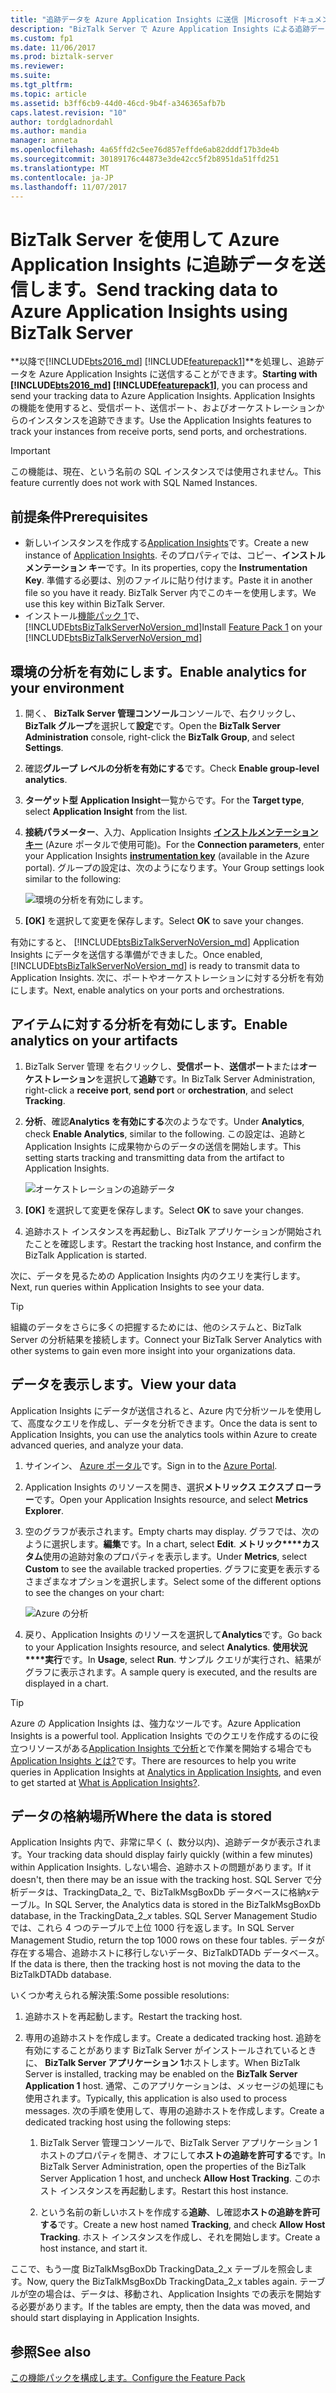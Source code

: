 ```yaml
---
title: "追跡データを Azure Application Insights に送信 |Microsoft ドキュメント"
description: "BizTalk Server で Azure Application Insights による追跡データの分析を有効にする feature pack をインストールします。"
ms.custom: fp1
ms.date: 11/06/2017
ms.prod: biztalk-server
ms.reviewer: 
ms.suite: 
ms.tgt_pltfrm: 
ms.topic: article
ms.assetid: b3ff6cb9-44d0-46cd-9b4f-a346365afb7b
caps.latest.revision: "10"
author: tordgladnordahl
ms.author: mandia
manager: anneta
ms.openlocfilehash: 4a65ffd2c5ee76d857effde6ab82dddf17b3de4b
ms.sourcegitcommit: 30189176c44873e3de42cc5f2b8951da51ffd251
ms.translationtype: MT
ms.contentlocale: ja-JP
ms.lasthandoff: 11/07/2017
---
```

# <a name="send-tracking-data-to-azure-application-insights-using-biztalk-server"></a><span data-ttu-id="92186-103">BizTalk Server を使用して Azure Application Insights に追跡データを送信します。</span><span class="sxs-lookup"><span data-stu-id="92186-103">Send tracking data to Azure Application Insights using BizTalk Server</span></span>

<span data-ttu-id="92186-104">**以降で[!INCLUDE[bts2016_md](../includes/bts2016-md.md)] [!INCLUDE[featurepack1](../includes/featurepack1.md)]**を処理し、追跡データを Azure Application Insights に送信することができます。</span><span class="sxs-lookup"><span data-stu-id="92186-104">**Starting with [!INCLUDE[bts2016_md](../includes/bts2016-md.md)] [!INCLUDE[featurepack1](../includes/featurepack1.md)]**, you can process and send your tracking data to Azure Application Insights.</span></span> <span data-ttu-id="92186-105">Application Insights の機能を使用すると、受信ポート、送信ポート、およびオーケストレーションからのインスタンスを追跡できます。</span><span class="sxs-lookup"><span data-stu-id="92186-105">Use the Application Insights features to track your instances from receive ports, send ports, and orchestrations.</span></span>
          
> [!IMPORTANT]
> <span data-ttu-id="92186-106">この機能は、現在、という名前の SQL インスタンスでは使用されません。</span><span class="sxs-lookup"><span data-stu-id="92186-106">This feature currently does not work with SQL Named Instances.</span></span>

## <a name="prerequisites"></a><span data-ttu-id="92186-107">前提条件</span><span class="sxs-lookup"><span data-stu-id="92186-107">Prerequisites</span></span>
* <span data-ttu-id="92186-108">新しいインスタンスを作成する[Application Insights](https://docs.microsoft.com/azure/application-insights/app-insights-create-new-resource)です。</span><span class="sxs-lookup"><span data-stu-id="92186-108">Create a new instance of [Application Insights](https://docs.microsoft.com/azure/application-insights/app-insights-create-new-resource).</span></span> <span data-ttu-id="92186-109">そのプロパティでは、コピー、**インストルメンテーション キー**です。</span><span class="sxs-lookup"><span data-stu-id="92186-109">In its properties, copy the **Instrumentation Key**.</span></span> <span data-ttu-id="92186-110">準備する必要は、別のファイルに貼り付けます。</span><span class="sxs-lookup"><span data-stu-id="92186-110">Paste it in another file so you have it ready.</span></span> <span data-ttu-id="92186-111">BizTalk Server 内でこのキーを使用します。</span><span class="sxs-lookup"><span data-stu-id="92186-111">We use this key within BizTalk Server.</span></span> 
* <span data-ttu-id="92186-112">インストール[機能パック 1](https://www.microsoft.com/download/details.aspx?id=55100)で、[!INCLUDE[btsBizTalkServerNoVersion_md](../includes/btsbiztalkservernoversion-md.md)]</span><span class="sxs-lookup"><span data-stu-id="92186-112">Install [Feature Pack 1](https://www.microsoft.com/download/details.aspx?id=55100) on your [!INCLUDE[btsBizTalkServerNoVersion_md](../includes/btsbiztalkservernoversion-md.md)]</span></span>

## <a name="enable-analytics-for-your-environment"></a><span data-ttu-id="92186-113">環境の分析を有効にします。</span><span class="sxs-lookup"><span data-stu-id="92186-113">Enable analytics for your environment</span></span>

1. <span data-ttu-id="92186-114">開く、 **BizTalk Server 管理コンソール**コンソールで、右クリックし、 **BizTalk グループ**を選択して**設定**です。</span><span class="sxs-lookup"><span data-stu-id="92186-114">Open the **BizTalk Server Administration** console, right-click the **BizTalk Group**, and select **Settings**.</span></span> 
2. <span data-ttu-id="92186-115">確認**グループ レベルの分析を有効にする**です。</span><span class="sxs-lookup"><span data-stu-id="92186-115">Check **Enable group-level analytics**.</span></span>
3. <span data-ttu-id="92186-116">**ターゲット型** **Application Insight**一覧からです。</span><span class="sxs-lookup"><span data-stu-id="92186-116">For the **Target type**, select **Application Insight** from the list.</span></span>
4. <span data-ttu-id="92186-117">**接続パラメーター**、入力、Application Insights **[インストルメンテーション キー](https://docs.microsoft.com/en-us/azure/application-insights/app-insights-create-new-resource)**  (Azure ポータルで使用可能)。</span><span class="sxs-lookup"><span data-stu-id="92186-117">For the **Connection parameters**, enter your Application Insights **[instrumentation key](https://docs.microsoft.com/en-us/azure/application-insights/app-insights-create-new-resource)** (available in the Azure portal).</span></span> <span data-ttu-id="92186-118">グループの設定は、次のようになります。</span><span class="sxs-lookup"><span data-stu-id="92186-118">Your Group settings look similar to the following:</span></span> 

    ![環境の分析を有効にします。](../core/media/environmentsettingapplicationinishgt.PNG)

5. <span data-ttu-id="92186-120">**[OK]** を選択して変更を保存します。</span><span class="sxs-lookup"><span data-stu-id="92186-120">Select **OK** to save your changes.</span></span> 

<span data-ttu-id="92186-121">有効にすると、 [!INCLUDE[btsBizTalkServerNoVersion_md](../includes/btsbiztalkservernoversion-md.md)] Application Insights にデータを送信する準備ができました。</span><span class="sxs-lookup"><span data-stu-id="92186-121">Once enabled, [!INCLUDE[btsBizTalkServerNoVersion_md](../includes/btsbiztalkservernoversion-md.md)] is ready to transmit data to Application Insights.</span></span> <span data-ttu-id="92186-122">次に、ポートやオーケストレーションに対する分析を有効にします。</span><span class="sxs-lookup"><span data-stu-id="92186-122">Next, enable analytics on your ports and orchestrations.</span></span> 

## <a name="enable-analytics-on-your-artifacts"></a><span data-ttu-id="92186-123">アイテムに対する分析を有効にします。</span><span class="sxs-lookup"><span data-stu-id="92186-123">Enable analytics on your artifacts</span></span>

1. <span data-ttu-id="92186-124">BizTalk Server 管理 を右クリックし、**受信ポート**、**送信ポート**または**オーケストレーション**を選択して**追跡**です。</span><span class="sxs-lookup"><span data-stu-id="92186-124">In BizTalk Server Administration, right-click a **receive port**, **send port** or **orchestration**, and select **Tracking**.</span></span>
2. <span data-ttu-id="92186-125">**分析**、確認**Analytics を有効にする**次のようなです。</span><span class="sxs-lookup"><span data-stu-id="92186-125">Under **Analytics**, check **Enable Analytics**, similar to the following.</span></span> <span data-ttu-id="92186-126">この設定は、追跡と Application Insights に成果物からのデータの送信を開始します。</span><span class="sxs-lookup"><span data-stu-id="92186-126">This setting starts tracking and transmitting data from the artifact to Application Insights.</span></span>
    
    ![オーケストレーションの追跡データ](../core/media/orchestrationsettingsapplicationinsight.PNG)

3. <span data-ttu-id="92186-128">**[OK]** を選択して変更を保存します。</span><span class="sxs-lookup"><span data-stu-id="92186-128">Select **OK** to save your changes.</span></span>
4. <span data-ttu-id="92186-129">追跡ホスト インスタンスを再起動し、BizTalk アプリケーションが開始されたことを確認します。</span><span class="sxs-lookup"><span data-stu-id="92186-129">Restart the tracking host Instance, and confirm the BizTalk Application is started.</span></span>

<span data-ttu-id="92186-130">次に、データを見るための Application Insights 内のクエリを実行します。</span><span class="sxs-lookup"><span data-stu-id="92186-130">Next, run queries within Application Insights to see your data.</span></span>  

> [!TIP]
> <span data-ttu-id="92186-131">組織のデータをさらに多くの把握するためには、他のシステムと、BizTalk Server の分析結果を接続します。</span><span class="sxs-lookup"><span data-stu-id="92186-131">Connect your BizTalk Server Analytics with other systems to gain even more insight into your organizations data.</span></span>

## <a name="view-your-data"></a><span data-ttu-id="92186-132">データを表示します。</span><span class="sxs-lookup"><span data-stu-id="92186-132">View your data</span></span>
<span data-ttu-id="92186-133">Application Insights にデータが送信されると、Azure 内で分析ツールを使用して、高度なクエリを作成し、データを分析できます。</span><span class="sxs-lookup"><span data-stu-id="92186-133">Once the data is sent to Application Insights, you can use the analytics tools within Azure to create advanced queries, and analyze your data.</span></span>

1. <span data-ttu-id="92186-134">サインイン、 [Azure ポータル](https://portal.azure.com)です。</span><span class="sxs-lookup"><span data-stu-id="92186-134">Sign in to the [Azure Portal](https://portal.azure.com).</span></span>
2. <span data-ttu-id="92186-135">Application Insights のリソースを開き、選択**メトリックス エクスプ ローラー**です。</span><span class="sxs-lookup"><span data-stu-id="92186-135">Open your Application Insights resource, and select **Metrics Explorer**.</span></span>
3. <span data-ttu-id="92186-136">空のグラフが表示されます。</span><span class="sxs-lookup"><span data-stu-id="92186-136">Empty charts may display.</span></span> <span data-ttu-id="92186-137">グラフでは、次のように選択します。**編集**です。</span><span class="sxs-lookup"><span data-stu-id="92186-137">In a chart, select **Edit**.</span></span> <span data-ttu-id="92186-138">**メトリック****カスタム**使用の追跡対象のプロパティを表示します。</span><span class="sxs-lookup"><span data-stu-id="92186-138">Under **Metrics**, select **Custom** to see the available tracked properties.</span></span> <span data-ttu-id="92186-139">グラフに変更を表示するさまざまなオプションを選択します。</span><span class="sxs-lookup"><span data-stu-id="92186-139">Select some of the different options to see the changes on your chart:</span></span> 

    ![Azure の分析](../core/media/azure-stream-metrics-custom.png)

4. <span data-ttu-id="92186-141">戻り、Application Insights のリソースを選択して**Analytics**です。</span><span class="sxs-lookup"><span data-stu-id="92186-141">Go back to your Application Insights resource, and select **Analytics**.</span></span> <span data-ttu-id="92186-142">**使用状況****実行**です。</span><span class="sxs-lookup"><span data-stu-id="92186-142">In **Usage**, select **Run**.</span></span> <span data-ttu-id="92186-143">サンプル クエリが実行され、結果がグラフに表示されます。</span><span class="sxs-lookup"><span data-stu-id="92186-143">A sample query is executed, and the results are displayed in a chart.</span></span>  

> [!TIP]
> <span data-ttu-id="92186-144">Azure の Application Insights は、強力なツールです。</span><span class="sxs-lookup"><span data-stu-id="92186-144">Azure Application Insights is a powerful tool.</span></span> <span data-ttu-id="92186-145">Application Insights でのクエリを作成するのに役立つリソースがある[Application Insights で分析](https://docs.microsoft.com/azure/application-insights/app-insights-analytics)とで作業を開始する場合でも[Application Insights とは?](https://docs.microsoft.com/en-us/azure/application-insights/app-insights-overview)です。</span><span class="sxs-lookup"><span data-stu-id="92186-145">There are resources to help you write queries in Application Insights at [Analytics in Application Insights](https://docs.microsoft.com/azure/application-insights/app-insights-analytics), and even to get started at [What is Application Insights?](https://docs.microsoft.com/en-us/azure/application-insights/app-insights-overview).</span></span>

## <a name="where-the-data-is-stored"></a><span data-ttu-id="92186-146">データの格納場所</span><span class="sxs-lookup"><span data-stu-id="92186-146">Where the data is stored</span></span>

<span data-ttu-id="92186-147">Application Insights 内で、非常に早く (、数分以内)、追跡データが表示されます。</span><span class="sxs-lookup"><span data-stu-id="92186-147">Your tracking data should display fairly quickly (within a few minutes) within Application Insights.</span></span> <span data-ttu-id="92186-148">しない場合、追跡ホストの問題があります。</span><span class="sxs-lookup"><span data-stu-id="92186-148">If it doesn't, then there may be an issue with the tracking host.</span></span> <span data-ttu-id="92186-149">SQL Server で分析データは、TrackingData_2_ で、BizTalkMsgBoxDb データベースに格納*x*テーブル。</span><span class="sxs-lookup"><span data-stu-id="92186-149">In SQL Server, the Analytics data is stored in the BizTalkMsgBoxDb database, in the TrackingData_2_*x* tables.</span></span> <span data-ttu-id="92186-150">SQL Server Management Studio では、これら 4 つのテーブルで上位 1000 行を返します。</span><span class="sxs-lookup"><span data-stu-id="92186-150">In SQL Server Management Studio, return the top 1000 rows on these four tables.</span></span> <span data-ttu-id="92186-151">データが存在する場合、追跡ホストに移行しないデータ、BizTalkDTADb データベース。</span><span class="sxs-lookup"><span data-stu-id="92186-151">If the data is there, then the tracking host is not moving the data to the BizTalkDTADb database.</span></span> 

<span data-ttu-id="92186-152">いくつか考えられる解決策:</span><span class="sxs-lookup"><span data-stu-id="92186-152">Some possible resolutions:</span></span>

1. <span data-ttu-id="92186-153">追跡ホストを再起動します。</span><span class="sxs-lookup"><span data-stu-id="92186-153">Restart the tracking host.</span></span>
2. <span data-ttu-id="92186-154">専用の追跡ホストを作成します。</span><span class="sxs-lookup"><span data-stu-id="92186-154">Create a dedicated tracking host.</span></span> <span data-ttu-id="92186-155">追跡を有効にすることがあります BizTalk Server がインストールされているときに、 **BizTalk Server アプリケーション 1**ホストします。</span><span class="sxs-lookup"><span data-stu-id="92186-155">When BizTalk Server is installed, tracking may be enabled on the **BizTalk Server Application 1** host.</span></span> <span data-ttu-id="92186-156">通常、このアプリケーションは、メッセージの処理にも使用されます。</span><span class="sxs-lookup"><span data-stu-id="92186-156">Typically, this application is also used to process messages.</span></span> <span data-ttu-id="92186-157">次の手順を使用して、専用の追跡ホストを作成します。</span><span class="sxs-lookup"><span data-stu-id="92186-157">Create a dedicated tracking host using the following steps:</span></span> 

    1. <span data-ttu-id="92186-158">BizTalk Server 管理コンソールで、BizTalk Server アプリケーション 1 ホストのプロパティを開き、オフにして**ホストの追跡を許可する**です。</span><span class="sxs-lookup"><span data-stu-id="92186-158">In BizTalk Server Administration, open the properties of the BizTalk Server Application 1 host, and uncheck **Allow Host Tracking**.</span></span> <span data-ttu-id="92186-159">このホスト インスタンスを再起動します。</span><span class="sxs-lookup"><span data-stu-id="92186-159">Restart this host instance.</span></span>

    2. <span data-ttu-id="92186-160">という名前の新しいホストを作成する**追跡**、し確認**ホストの追跡を許可する**です。</span><span class="sxs-lookup"><span data-stu-id="92186-160">Create a new host named **Tracking**, and check **Allow Host Tracking**.</span></span> <span data-ttu-id="92186-161">ホスト インスタンスを作成し、それを開始します。</span><span class="sxs-lookup"><span data-stu-id="92186-161">Create a host instance, and start it.</span></span>

<span data-ttu-id="92186-162">ここで、もう一度 BizTalkMsgBoxDb TrackingData_2_x テーブルを照会します。</span><span class="sxs-lookup"><span data-stu-id="92186-162">Now, query the BizTalkMsgBoxDb TrackingData_2_x tables again.</span></span> <span data-ttu-id="92186-163">テーブルが空の場合は、データは、移動され、Application Insights での表示を開始する必要があります。</span><span class="sxs-lookup"><span data-stu-id="92186-163">If the tables are empty, then the data was moved, and should start displaying in Application Insights.</span></span>
    
## <a name="see-also"></a><span data-ttu-id="92186-164">参照</span><span class="sxs-lookup"><span data-stu-id="92186-164">See also</span></span>
 [<span data-ttu-id="92186-165">この機能パックを構成します。</span><span class="sxs-lookup"><span data-stu-id="92186-165">Configure the Feature Pack</span></span>](../core/configure-the-feature-pack.md)